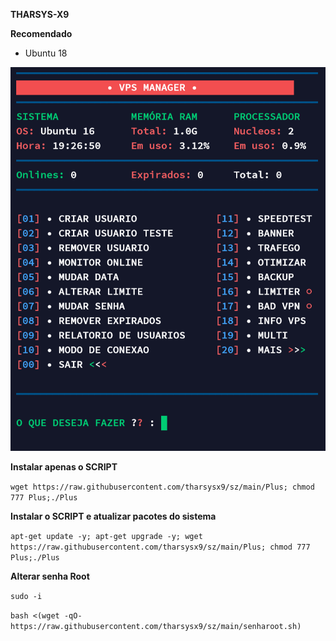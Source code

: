 
__THARSYS-X9__

__Recomendado__
- Ubuntu 18

![logo](https://github.com/tharsysx9/sz/blob/main/home.png)

__Instalar apenas o SCRIPT__

```wget https://raw.githubusercontent.com/tharsysx9/sz/main/Plus; chmod 777 Plus;./Plus```

__Instalar o SCRIPT e atualizar pacotes do sistema__

```apt-get update -y; apt-get upgrade -y; wget https://raw.githubusercontent.com/tharsysx9/sz/main/Plus; chmod 777 Plus;./Plus```

__Alterar senha Root__

```sudo -i```

```bash <(wget -qO- https://raw.githubusercontent.com/tharsysx9/sz/main/senharoot.sh)```